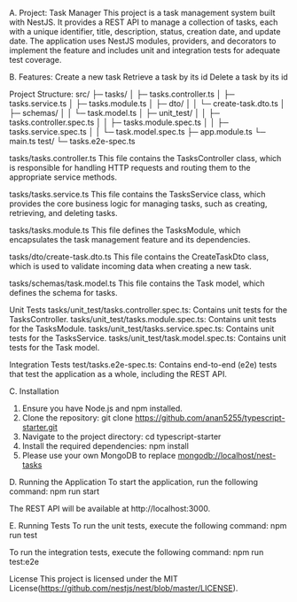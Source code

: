 A. Project: Task Manager
This project is a task management system built with NestJS. It provides a REST API to manage a collection of tasks, each with a unique identifier, title, description, status, creation date, and update date. The application uses NestJS modules, providers, and decorators to implement the feature and includes unit and integration tests for adequate test coverage.

B. Features:
Create a new task
Retrieve a task by its id
Delete a task by its id

Project Structure:
src/
├─ tasks/
│   ├─ tasks.controller.ts
│   ├─ tasks.service.ts
│   ├─ tasks.module.ts
│   ├─ dto/
│   │   └─ create-task.dto.ts
│   ├─ schemas/
│   │   └─ task.model.ts
│   ├─ unit_test/
│   │   ├─ tasks.controller.spec.ts
│   │   ├─ tasks.module.spec.ts
│   │   ├─ tasks.service.spec.ts
│   │   └─ task.model.spec.ts
├─ app.module.ts
└─ main.ts
test/
└─ tasks.e2e-spec.ts

tasks/tasks.controller.ts
This file contains the TasksController class, which is responsible for handling HTTP requests and routing them to the appropriate service methods.

tasks/tasks.service.ts
This file contains the TasksService class, which provides the core business logic for managing tasks, such as creating, retrieving, and deleting tasks.

tasks/tasks.module.ts
This file defines the TasksModule, which encapsulates the task management feature and its dependencies.

tasks/dto/create-task.dto.ts
This file contains the CreateTaskDto class, which is used to validate incoming data when creating a new task.

tasks/schemas/task.model.ts
This file contains the Task model, which defines the schema for tasks.

Unit Tests
tasks/unit_test/tasks.controller.spec.ts: Contains unit tests for the TasksController.
tasks/unit_test/tasks.module.spec.ts: Contains unit tests for the TasksModule.
tasks/unit_test/tasks.service.spec.ts: Contains unit tests for the TasksService.
tasks/unit_test/task.model.spec.ts: Contains unit tests for the Task model.

Integration Tests
test/tasks.e2e-spec.ts: Contains end-to-end (e2e) tests that test the application as a whole, including the REST API.

C. Installation
1. Ensure you have Node.js and npm installed.
2. Clone the repository:
git clone https://github.com/anan5255/typescript-starter.git
3. Navigate to the project directory:
cd typescript-starter
4. Install the required dependencies:
npm install
5. Please use your own MongoDB to replace <mongodb://localhost/nest-tasks>


D. Running the Application
To start the application, run the following command:
npm run start

The REST API will be available at http://localhost:3000.

E. Running Tests
To run the unit tests, execute the following command:
npm run test

To run the integration tests, execute the following command:
npm run test:e2e

License
This project is licensed under the MIT License(https://github.com/nestjs/nest/blob/master/LICENSE).

